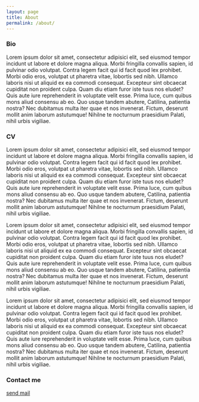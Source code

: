 ```yaml
---
layout: page
title: About
permalink: /about/
---
```


### Bio

Lorem ipsum dolor sit amet, consectetur adipisici elit, sed eiusmod tempor incidunt ut labore et dolore magna aliqua. Morbi fringilla convallis sapien, id pulvinar odio volutpat. Contra legem facit qui id facit quod lex prohibet.
Morbi odio eros, volutpat ut pharetra vitae, lobortis sed nibh. Ullamco laboris nisi ut aliquid ex ea commodi consequat. Excepteur sint obcaecat cupiditat non proident culpa. Quam diu etiam furor iste tuus nos eludet? Quis aute iure reprehenderit in voluptate velit esse.
Prima luce, cum quibus mons aliud consensu ab eo. Quo usque tandem abutere, Catilina, patientia nostra? Nec dubitamus multa iter quae et nos invenerat. Fictum, deserunt mollit anim laborum astutumque! Nihilne te nocturnum praesidium Palati, nihil urbis vigiliae.

### CV

Lorem ipsum dolor sit amet, consectetur adipisici elit, sed eiusmod tempor incidunt ut labore et dolore magna aliqua. Morbi fringilla convallis sapien, id pulvinar odio volutpat. Contra legem facit qui id facit quod lex prohibet.
Morbi odio eros, volutpat ut pharetra vitae, lobortis sed nibh. Ullamco laboris nisi ut aliquid ex ea commodi consequat. Excepteur sint obcaecat cupiditat non proident culpa. Quam diu etiam furor iste tuus nos eludet? Quis aute iure reprehenderit in voluptate velit esse.
Prima luce, cum quibus mons aliud consensu ab eo. Quo usque tandem abutere, Catilina, patientia nostra? Nec dubitamus multa iter quae et nos invenerat. Fictum, deserunt mollit anim laborum astutumque! Nihilne te nocturnum praesidium Palati, nihil urbis vigiliae.

Lorem ipsum dolor sit amet, consectetur adipisici elit, sed eiusmod tempor incidunt ut labore et dolore magna aliqua. Morbi fringilla convallis sapien, id pulvinar odio volutpat. Contra legem facit qui id facit quod lex prohibet.
Morbi odio eros, volutpat ut pharetra vitae, lobortis sed nibh. Ullamco laboris nisi ut aliquid ex ea commodi consequat. Excepteur sint obcaecat cupiditat non proident culpa. Quam diu etiam furor iste tuus nos eludet? Quis aute iure reprehenderit in voluptate velit esse.
Prima luce, cum quibus mons aliud consensu ab eo. Quo usque tandem abutere, Catilina, patientia nostra? Nec dubitamus multa iter quae et nos invenerat. Fictum, deserunt mollit anim laborum astutumque! Nihilne te nocturnum praesidium Palati, nihil urbis vigiliae.

Lorem ipsum dolor sit amet, consectetur adipisici elit, sed eiusmod tempor incidunt ut labore et dolore magna aliqua. Morbi fringilla convallis sapien, id pulvinar odio volutpat. Contra legem facit qui id facit quod lex prohibet.
Morbi odio eros, volutpat ut pharetra vitae, lobortis sed nibh. Ullamco laboris nisi ut aliquid ex ea commodi consequat. Excepteur sint obcaecat cupiditat non proident culpa. Quam diu etiam furor iste tuus nos eludet? Quis aute iure reprehenderit in voluptate velit esse.
Prima luce, cum quibus mons aliud consensu ab eo. Quo usque tandem abutere, Catilina, patientia nostra? Nec dubitamus multa iter quae et nos invenerat. Fictum, deserunt mollit anim laborum astutumque! Nihilne te nocturnum praesidium Palati, nihil urbis vigiliae.

### Contact me

[send mail](mailto:voidhofer@protonmail.com)